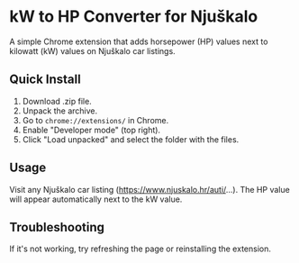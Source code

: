 # kW to HP Converter for Njuškalo

A simple Chrome extension that adds horsepower (HP) values next to kilowatt (kW) values on Njuškalo car listings.

## Quick Install

1. Download .zip file.
2. Unpack the archive.
3. Go to `chrome://extensions/` in Chrome.
4. Enable "Developer mode" (top right).
5. Click "Load unpacked" and select the folder with the files.

## Usage

Visit any Njuškalo car listing (https://www.njuskalo.hr/auti/...). The HP value will appear automatically next to the kW value.

## Troubleshooting

If it's not working, try refreshing the page or reinstalling the extension.
